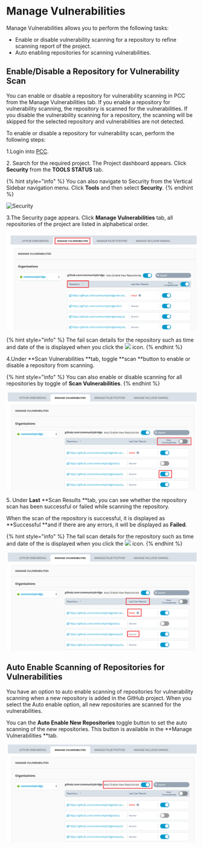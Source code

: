 # Manage Vulnerabilities

Manage Vulnerabilities allows you to perform the following tasks:

* Enable or disable vulnerability scanning for a repository to refine scanning report of the project.
* Auto enabling repositories for scanning vulnerabilities.

## **Enable/Disable a Repository for Vulnerability Scan**

You can enable or disable a repository for vulnerability scanning in PCC from the Manage Vulnerabilities tab. If you enable a repository for vulnerability scanning, the repository is scanned for the vulnerabilities. If you disable the vulnerability scanning for a repository, the scanning will be skipped for the selected repository and vulnerabilities are not detected.  

To enable or disable a repository for vulnerability scan, perform the following steps:

1.Login into [PCC](https://projectadmin.lfx.linuxfoundation.org).

2\. Search for the required project. The Project dashboard appears. Click **Security** from the **TOOLS STATUS** tab.

{% hint style="info" %}
You can also navigate to Security from the Vertical Sidebar navigation menu. Click **Tools** and then select **Security**.
{% endhint %}

![Security](https://gblobscdn.gitbook.com/assets%2F-MCG-Km6\_RcGyUVKsLIx%2F-Md_ivAMZ2h7xOPMQ1bm%2F-Md_mIFlNU7OimypntPn%2FDash.png?alt=media\&token=9330c513-4ef2-44ef-bb59-a4bd0970f8d3)

3.The Security page appears. Click **Manage Vulnerabilities** tab, all repositories of the project are listed in alphabetical order. 

![Manage Vulnerabilities ](../.gitbook/assets/mv.png)

{% hint style="info" %}
The fail scan details for the repository such as time and date of the  is displayed when you click the ![](https://firebasestorage.googleapis.com/v0/b/gitbook-28427.appspot.com/o/assets%2F-M2DCN9UgoRgMEkgnLyP%2F-MNdQ7q9D\_6bSkfnsExv%2F-MNdQIr1I5qEUBAzF70Y%2FError.png?alt=media\&token=44f173d2-3e90-40e6-9fce-01efeca1648a) icon.
{% endhint %}

4.Under **Scan Vulnerabilities **tab, toggle **scan **button to enable or disable a repository from scanning. 

{% hint style="info" %}
You can also enable or disable scanning for all repositories by toggle of **Scan Vulnerabilities**. 
{% endhint %}

![Scan Repositories](../.gitbook/assets/mv2.png)

5\. Under **Last** **Scan Results **tab, you can see whether the repository scan has been successful or failed while scanning the repository.

When the scan of the repository is successful, it is displayed as **Successful **and if there are any errors, it will be displayed as **Failed**.

{% hint style="info" %}
The fail scan details for the repository such as time and date of the  is displayed when you click the ![](https://firebasestorage.googleapis.com/v0/b/gitbook-28427.appspot.com/o/assets%2F-M2DCN9UgoRgMEkgnLyP%2F-MNdQ7q9D\_6bSkfnsExv%2F-MNdQIr1I5qEUBAzF70Y%2FError.png?alt=media\&token=44f173d2-3e90-40e6-9fce-01efeca1648a) icon.
{% endhint %}

![Last Scan Results](../.gitbook/assets/mv3.png)

## Auto Enable Scanning of Repositories for Vulnerabilities <a href="auto-enable-scanning-of-repositories-for-vulnerabilities" id="auto-enable-scanning-of-repositories-for-vulnerabilities"></a>

You have an option to auto enable scanning of repositories for vulnerability scanning when a new repository is added in the GitHub project. When you select the Auto enable option, all new repositories are scanned for the vulnerabilities.

You can the **Auto Enable New Repositories** toggle button to set the auto scanning of the new repositories. This button is available in the **Manage Vulnerabilities **tab.

![Auto Enable](../.gitbook/assets/mv4.png)

